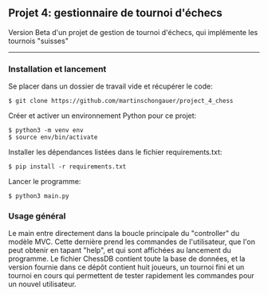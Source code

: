 ## Projet 4: gestionnaire de tournoi d'échecs
Version Beta d'un projet de gestion de tournoi d'échecs, qui implémente les tournois "suisses"

***

### Installation et lancement
Se placer dans un dossier de travail vide et récupérer le code:
```
$ git clone https://github.com/martinschongauer/project_4_chess
```

Créer et activer un environnement Python pour ce projet:
```
$ python3 -m venv env
$ source env/bin/activate
```

Installer les dépendances listées dans le fichier requirements.txt:
```
$ pip install -r requirements.txt
```

Lancer le programme:
```
$ python3 main.py
```

### Usage général
Le main entre directement dans la boucle principale du "controller" du modèle MVC. Cette dernière prend les commandes de l'utilisateur, 
que l'on peut obtenir en tapant "help", et qui sont affichées au lancement du programme. Le fichier ChessDB contient toute la base de
données, et la version fournie dans ce dépôt contient huit joueurs, un tournoi fini et un tournoi en cours qui permettent de tester
rapidement les commandes pour un nouvel utilisateur.
